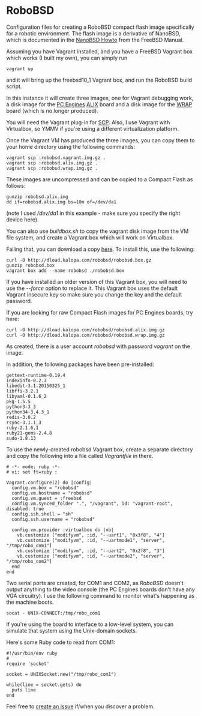 # RoboBSD
Configuration files for creating a RoboBSD compact flash image
specifically for a robotic environment.
The flash image is a derivative of NanoBSD,
which is documented in the
[NanoBSD Howto](https://www.freebsd.org/doc/en/articles/nanobsd/howto.html)
from the FreeBSD Manual.

Assuming you have Vagrant installed, and you have a FreeBSD Vagrant box
which works (I built my own), you can simply run

    vagrant up

and it will bring up the freebsd10\_1 Vagrant box, and run the RoboBSD build script.

In this instance it will create three images, one for Vagrant debugging work,
a disk image for the
[PC Engines](http://pcengines.ch/)
[ALIX](http://pcengines.ch/alix.htm) board and a disk image for the
[WRAP](http://pcengines.ch/wrap.htm) board (which is no longer produced).

You will need the Vagrant plug-in for
[SCP](https://github.com/invernizzi/vagrant-scp).
Also, I use Vagrant with Virtualbox, so YMMV if you're using
a different virtualization platform.

Once the Vagrant VM has produced the three images,
you can copy them to your home directory using the following commands:

	vagrant scp :robobsd.vagrant.img.gz .
	vagrant scp :robobsd.alix.img.gz .
	vagrant scp :robobsd.wrap.img.gz .

These images are uncompressed and can be copied to a Compact Flash as follows:

	gunzip robobsd.alix.img
	dd if=robobsd.alix.img bs=10m of=/dev/da1

(note I used */dev/da1* in this example - make sure you specify the right device here).

You can also use _buildbox.sh_ to copy the vagrant disk image from the VM file system,
and create a Vagrant box which will work on Virtualbox.

Failing that, you can download a copy
[here](http://dload.kalopa.com/robobsd/robobsd.box.gz).
To install this, use the following:

	curl -O http://dload.kalopa.com/robobsd/robobsd.box.gz
	gunzip robobsd.box
	vagrant box add --name robobsd ./robobsd.box

If you have installed an older version of this Vagrant box,
you will need to use the _--force_ option to replace it.
This Vagrant box uses the default Vagrant insecure key so make sure you change the key and
the default password.

If you are looking for raw Compact Flash images for PC Engines boards, try here:

	curl -O http://dload.kalopa.com/robobsd/robobsd.alix.img.gz
	curl -O http://dload.kalopa.com/robobsd/robobsd.wrap.img.gz

As created, there is a user account _robobsd_ with password _vagrant_ on the image.

In addition, the following packages have been pre-installed:

	gettext-runtime-0.19.4
	indexinfo-0.2.3
	libedit-3.1.20150325_1
	libffi-3.2.1
	libyaml-0.1.6_2
	pkg-1.5.5
	python3-3_3
	python34-3.4.3_1
	redis-3.0.2
	rsync-3.1.1_3
	ruby-2.1.6,1
	ruby21-gems-2.4.8
	sudo-1.8.13

To use the newly-created robobsd Vagrant box, create a separate directory and copy the
following into a file called _Vagrantfile_ in there.

	# -*- mode: ruby -*-
	# vi: set ft=ruby :

	Vagrant.configure(2) do |config|
	  config.vm.box = "robobsd"
	  config.vm.hostname = "robobsd"
	  config.vm.guest = :freebsd
	  config.vm.synced_folder ".", "/vagrant", id: "vagrant-root", disabled: true
	  config.ssh.shell = "sh"
	  config.ssh.username = "robobsd"

	  config.vm.provider :virtualbox do |vb|
	    vb.customize ["modifyvm", :id, "--uart1", "0x3f8", "4"]
	    vb.customize ["modifyvm", :id, "--uartmode1", "server", "/tmp/robo_com1"]
	    vb.customize ["modifyvm", :id, "--uart2", "0x2f8", "3"]
	    vb.customize ["modifyvm", :id, "--uartmode2", "server", "/tmp/robo_com2"]
	  end
	end

Two serial ports are created, for COM1 and COM2, as *RoboBSD* doesn't output anything to
the video console (the PC Engines boards don't have any VGA circuitry).
I use the following command to monitor what's happening as the machine boots.

	socat - UNIX-CONNECT:/tmp/robo_com1 

If you're using the board to interface to a low-level system, you can simulate that
system using the Unix-domain sockets.

Here's some Ruby code to read from COM1:

	#!/usr/bin/env ruby
	#
	require 'socket'

	socket = UNIXSocket.new("/tmp/robo_com1")

	while(line = socket.gets) do
	  puts line
	end

Feel free to
[create an issue](https://github.com/kalopa/robobsd/issues/new)
if/when you discover a problem.
